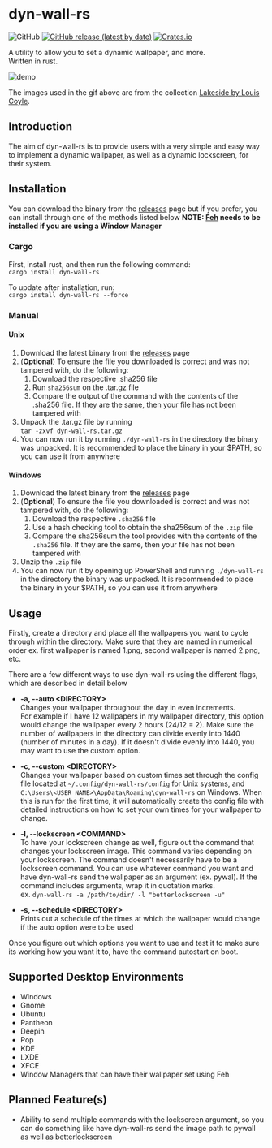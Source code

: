 # dyn-wall-rs

![GitHub](https://img.shields.io/github/license/RAR27/dyn-wall-rs)
[![GitHub release (latest by date)](https://img.shields.io/github/v/release/RAR27/dyn-wall-rs)](https://github.com/RAR27/dyn-wall-rs)
[![Crates.io](https://img.shields.io/crates/v/dyn-wall-rs)](https://crates.io/crates/dyn-wall-rs)

A utility to allow you to set a dynamic wallpaper, and more.\
 Written in rust.

![demo][DEMO]

The images used in the gif above are from the collection [Lakeside by Louis Coyle](https://dynamicwallpaper.club/wallpaper/jculsb683ok).

## Introduction
The aim of dyn-wall-rs is to provide users with a very simple and easy way to implement a dynamic wallpaper, as well as a dynamic lockscreen, for their system. 


## Installation
You can download the binary from the [releases][RELEASES] page but if you prefer, you can install through one of the methods listed below
**NOTE: [Feh](https://feh.finalrewind.org/) needs to be installed if you are using a Window Manager**

### Cargo
First, install rust, and then run the following command:\
`cargo install dyn-wall-rs`

To update after installation, run:\
`cargo install dyn-wall-rs --force`

### Manual
#### Unix
  1. Download the latest binary from the [releases](RELEASES) page
  2. (**Optional**) To ensure the file you downloaded is correct and was not tampered with, do the following:
      1. Download the respective .sha256 file
      2. Run `sha256sum` on the .tar.gz file
      3. Compare the output of the command with the contents of the .sha256 file. If they are the same, then your file has not been tampered with
  3. Unpack the .tar.gz file by running\
`tar -zxvf dyn-wall-rs.tar.gz`
  4. You can now run it by running `./dyn-wall-rs` in the directory the binary was unpacked. It is recommended to place the binary in your $PATH, so you can use it from anywhere

#### Windows
  1. Download the latest binary from the [releases](RELEASES) page
  2. (**Optional**) To ensure the file you downloaded is correct and was not tampered with, do the following:
      1. Download the respective `.sha256` file
      2. Use a hash checking tool to obtain the sha256sum of the `.zip` file
      3. Compare the sha256sum the tool provides with the contents of the `.sha256` file. If they are the same, then your file has not been tampered with
  3. Unzip the `.zip` file
  4. You can now run it by opening up PowerShell and running `./dyn-wall-rs` in the directory the binary was unpacked. It is recommended to place the binary in your $PATH, so you can use it from anywhere

## Usage
Firstly, create a directory and place all the wallpapers you want to cycle through within the directory. Make sure that they are named in numerical order ex. first wallpaper is named 1.png, second wallpaper is named 2.png, etc.

There are a few different ways to use dyn-wall-rs using the different flags, which are described in detail below
  * **-a, --auto \<DIRECTORY>**\
    Changes your wallpaper throughout the day in even increments.\
    For example if I have 12 wallpapers in my wallpaper directory, this option would change the wallpaper every 2 hours (24/12 = 2). Make sure the number of wallpapers in the directory can divide evenly into 1440 (number of minutes in a day). If it doesn't divide evenly into 1440, you may want to use the custom option.

  * **-c, --custom \<DIRECTORY>**\
    Changes your wallpaper based on custom times set through the config file located at `~/.config/dyn-wall-rs/config` for Unix systems, and `C:\Users\<USER NAME>\AppData\Roaming\dyn-wall-rs` on Windows. When this is run for the first time, it will automatically create the config file with detailed instructions on how to set your own times for your wallpaper to change.

  * **-l, --lockscreen \<COMMAND>**\
    To have your lockscreen change as well, figure out the command that changes your lockscreen image. This command varies depending on your lockscreen. The command doesn't necessarily have to be a lockscreen command. You can use whatever command you want and have dyn-wall-rs send the wallpaper as an argument (ex. pywal). If the command includes arguments, wrap it in quotation marks.\
    ex. `dyn-wall-rs -a /path/to/dir/ -l "betterlockscreen -u"`

  * **-s, --schedule \<DIRECTORY>**\
    Prints out a schedule of the times at which the wallpaper would change if the auto option were to be used

Once you figure out which options you want to use and test it to make sure its working how you want it to, have the command autostart on boot.

## Supported Desktop Environments
  * Windows
  * Gnome
  * Ubuntu
  * Pantheon
  * Deepin
  * Pop
  * KDE
  * LXDE
  * XFCE
  * Window Managers that can have their wallpaper set using Feh

## Planned Feature(s)
  * Ability to send multiple commands with the lockscreen argument, so you can do something like have dyn-wall-rs send the image path to pywall as well as betterlockscreen

[RELEASES]: https://github.com/RAR27/dyn-wall-rs/releases
[DEMO]: https://raw.githubusercontent.com/RAR27/dyn-wall-rs/master/demo.gif 
